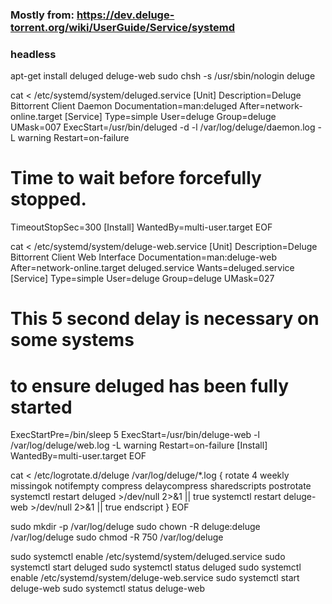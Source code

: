 ###  Mostly from: https://dev.deluge-torrent.org/wiki/UserGuide/Service/systemd

### headless
apt-get install deluged deluge-web
sudo chsh -s /usr/sbin/nologin deluge

cat <<EOF > /etc/systemd/system/deluged.service
[Unit]
Description=Deluge Bittorrent Client Daemon
Documentation=man:deluged
After=network-online.target
[Service]
Type=simple
User=deluge
Group=deluge
UMask=007
ExecStart=/usr/bin/deluged -d -l /var/log/deluge/daemon.log -L warning
Restart=on-failure
# Time to wait before forcefully stopped.
TimeoutStopSec=300
[Install]
WantedBy=multi-user.target
EOF

cat <<EOF > /etc/systemd/system/deluge-web.service
[Unit]
Description=Deluge Bittorrent Client Web Interface
Documentation=man:deluge-web
After=network-online.target deluged.service
Wants=deluged.service
[Service]
Type=simple
User=deluge
Group=deluge
UMask=027
# This 5 second delay is necessary on some systems
# to ensure deluged has been fully started
ExecStartPre=/bin/sleep 5
ExecStart=/usr/bin/deluge-web -l /var/log/deluge/web.log -L warning
Restart=on-failure
[Install]
WantedBy=multi-user.target
EOF

cat <<EOF > /etc/logrotate.d/deluge
/var/log/deluge/*.log {
        rotate 4
        weekly
        missingok
        notifempty
        compress
        delaycompress
        sharedscripts
        postrotate
                systemctl restart deluged >/dev/null 2>&1 || true
                systemctl restart deluge-web >/dev/null 2>&1 || true
        endscript
}
EOF

sudo mkdir -p /var/log/deluge
sudo chown -R deluge:deluge /var/log/deluge
sudo chmod -R 750 /var/log/deluge

sudo systemctl enable /etc/systemd/system/deluged.service
sudo systemctl start deluged
sudo systemctl status deluged
sudo systemctl enable /etc/systemd/system/deluge-web.service
sudo systemctl start deluge-web
sudo systemctl status deluge-web
